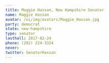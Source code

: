 ```yaml
---
title: Maggie Hassan, New Hampshire Senator
name: Maggie Hassan
avatar: /ui/img/avatars/Maggie_Hassan.jpg
party: democrat
state: new-hampshire
type: senator
lasthall: 2017-02-24
phone: (202) 224-3324
never: 
twitter: SenatorHassan
---
```

